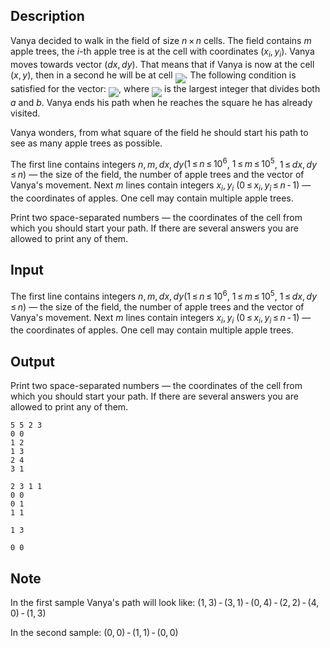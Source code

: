 ## Description

<div><p>Vanya decided to walk in the field of size <span class="tex-span"><i>n</i> × <i>n</i></span> cells. The field contains <span class="tex-span"><i>m</i></span> apple trees, the <span class="tex-span"><i>i</i></span>-th apple tree is at the cell with coordinates <span class="tex-span">(<i>x</i><sub class="lower-index"><i>i</i></sub>, <i>y</i><sub class="lower-index"><i>i</i></sub>)</span>. Vanya moves towards vector <span class="tex-span">(<i>dx</i>, <i>dy</i>)</span>. That means that if Vanya is now at the cell <span class="tex-span">(<i>x</i>, <i>y</i>)</span>, then in a second he will be at cell <img align="middle" class="tex-formula" src="file://UYPDE6Bg.png" style="max-width: 100.0%;max-height: 100.0%;">. The following condition is satisfied for the vector: <img align="middle" class="tex-formula" src="file://bCEe5AoC.png" style="max-width: 100.0%;max-height: 100.0%;">, where <img align="middle" class="tex-formula" src="file://RccoeQFQ.png" style="max-width: 100.0%;max-height: 100.0%;"> is the largest integer that divides both <span class="tex-span"><i>a</i></span> and <span class="tex-span"><i>b</i></span>. Vanya ends his path when he reaches the square he has already visited. </p><p>Vanya wonders, from what square of the field he should start his path to see as many apple trees as possible.</p></div><div class="input-specification"><p>The first line contains integers <span class="tex-span"><i>n</i>, <i>m</i>, <i>dx</i>, <i>dy</i></span>(<span class="tex-span">1 ≤ <i>n</i> ≤ 10<sup class="upper-index">6</sup></span>, <span class="tex-span">1 ≤ <i>m</i> ≤ 10<sup class="upper-index">5</sup></span>, <span class="tex-span">1 ≤ <i>dx</i>, <i>dy</i> ≤ <i>n</i></span>) — the size of the field, the number of apple trees and the vector of Vanya's movement. Next <span class="tex-span"><i>m</i></span> lines contain integers <span class="tex-span"><i>x</i><sub class="lower-index"><i>i</i></sub>, <i>y</i><sub class="lower-index"><i>i</i></sub></span> (<span class="tex-span">0 ≤ <i>x</i><sub class="lower-index"><i>i</i></sub>, <i>y</i><sub class="lower-index"><i>i</i></sub> ≤ <i>n</i> - 1</span>) — the coordinates of apples. One cell may contain multiple apple trees.</p></div><div class="output-specification"><p>Print two space-separated numbers — the coordinates of the cell from which you should start your path. <span class="tex-font-style-bf">If there are several answers you are allowed to print any of them</span>.</p></div>

## Input

<p>The first line contains integers <span class="tex-span"><i>n</i>, <i>m</i>, <i>dx</i>, <i>dy</i></span>(<span class="tex-span">1 ≤ <i>n</i> ≤ 10<sup class="upper-index">6</sup></span>, <span class="tex-span">1 ≤ <i>m</i> ≤ 10<sup class="upper-index">5</sup></span>, <span class="tex-span">1 ≤ <i>dx</i>, <i>dy</i> ≤ <i>n</i></span>) — the size of the field, the number of apple trees and the vector of Vanya's movement. Next <span class="tex-span"><i>m</i></span> lines contain integers <span class="tex-span"><i>x</i><sub class="lower-index"><i>i</i></sub>, <i>y</i><sub class="lower-index"><i>i</i></sub></span> (<span class="tex-span">0 ≤ <i>x</i><sub class="lower-index"><i>i</i></sub>, <i>y</i><sub class="lower-index"><i>i</i></sub> ≤ <i>n</i> - 1</span>) — the coordinates of apples. One cell may contain multiple apple trees.</p>

## Output

<p>Print two space-separated numbers — the coordinates of the cell from which you should start your path. <span class="tex-font-style-bf">If there are several answers you are allowed to print any of them</span>.</p>





```input1
5 5 2 3
0 0
1 2
1 3
2 4
3 1

```




```input2
2 3 1 1
0 0
0 1
1 1

```




```output1
1 3

```




```output2
0 0

```



## Note

<p>In the first sample Vanya's path will look like: <span class="tex-span">(1, 3) - (3, 1) - (0, 4) - (2, 2) - (4, 0) - (1, 3)</span></p><p>In the second sample: <span class="tex-span">(0, 0) - (1, 1) - (0, 0)</span></p>
